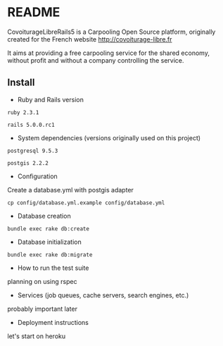 # README

CovoiturageLibreRails5 is a Carpooling Open Source platform, originally created for the French website http://covoiturage-libre.fr

It aims at providing a free carpooling service for the shared economy, without profit and without a company controlling the service.

## Install

* Ruby and Rails version

`ruby 2.3.1`

`rails 5.0.0.rc1`

* System dependencies (versions originally used on this project)

`postgresql 9.5.3`

`postgis 2.2.2`

* Configuration

Create a database.yml with postgis adapter

`cp config/database.yml.example config/database.yml`

* Database creation

`bundle exec rake db:create`

* Database initialization

`bundle exec rake db:migrate`

* How to run the test suite

planning on using rspec

* Services (job queues, cache servers, search engines, etc.)

probably important later

* Deployment instructions

let's start on heroku
